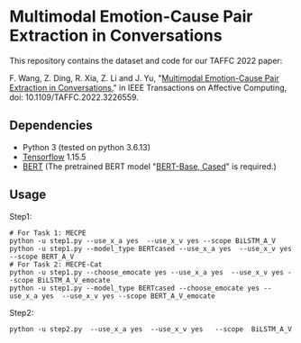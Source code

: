 # Multimodal Emotion-Cause Pair Extraction in Conversations

This repository contains the dataset and code for our TAFFC 2022 paper:

F. Wang, Z. Ding, R. Xia, Z. Li and J. Yu, "[Multimodal Emotion-Cause Pair Extraction in Conversations](https://ieeexplore.ieee.org/document/9969873)," in IEEE Transactions on Affective Computing, doi: 10.1109/TAFFC.2022.3226559.

## Dependencies

- Python 3 (tested on python 3.6.13)
- [Tensorflow](https://github.com/tensorflow/tensorflow) 1.15.5
- [BERT](https://github.com/google-research/bert) (The pretrained BERT model "[BERT-Base, Cased](https://storage.googleapis.com/bert_models/2018_10_18/cased_L-12_H-768_A-12.zip)" is required.)

## Usage

Step1:
```
# For Task 1: MECPE
python -u step1.py --use_x_a yes  --use_x_v yes --scope BiLSTM_A_V
python -u step1.py --model_type BERTcased --use_x_a yes  --use_x_v yes --scope BERT_A_V
# For Task 2: MECPE-Cat
python -u step1.py --choose_emocate yes --use_x_a yes  --use_x_v yes --scope BiLSTM_A_V_emocate
python -u step1.py --model_type BERTcased --choose_emocate yes --use_x_a yes  --use_x_v yes --scope BERT_A_V_emocate
```

Step2:
```
python -u step2.py  --use_x_a yes  --use_x_v yes   --scope  BiLSTM_A_V
```
